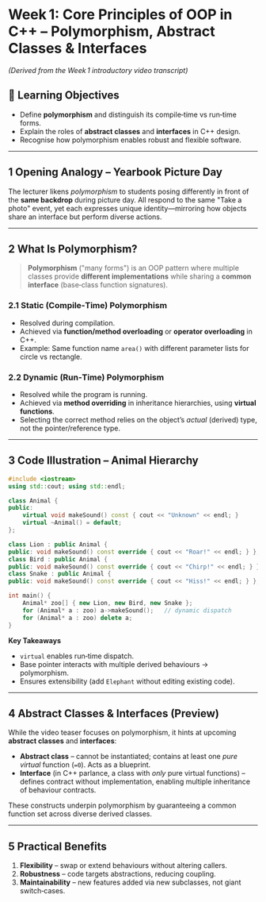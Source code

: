# Week 1: Core Principles of OOP in C++ – Polymorphism, Abstract Classes & Interfaces

*(Derived from the Week 1 introductory video transcript)*

## 🎯 Learning Objectives

* Define **polymorphism** and distinguish its compile‑time vs run‑time forms.
* Explain the roles of **abstract classes** and **interfaces** in C++ design.
* Recognise how polymorphism enables robust and flexible software.

---

## 1  Opening Analogy – Yearbook Picture Day

The lecturer likens *polymorphism* to students posing differently in front of the **same backdrop** during picture day. All respond to the same "Take a photo" event, yet each expresses unique identity—mirroring how objects share an interface but perform diverse actions.

---

## 2  What Is Polymorphism?

> **Polymorphism** ("many forms") is an OOP pattern where multiple classes provide **different implementations** while sharing a **common interface** (base‑class function signatures).

### 2.1 Static (Compile‑Time) Polymorphism

* Resolved during compilation.
* Achieved via **function/method overloading** or **operator overloading** in C++.
* Example: Same function name `area()` with different parameter lists for circle vs rectangle.

### 2.2 Dynamic (Run‑Time) Polymorphism

* Resolved while the program is running.
* Achieved via **method overriding** in inheritance hierarchies, using **virtual functions**.
* Selecting the correct method relies on the object’s *actual* (derived) type, not the pointer/reference type.

---

## 3  Code Illustration – Animal Hierarchy

```cpp
#include <iostream>
using std::cout; using std::endl;

class Animal {
public:
    virtual void makeSound() const { cout << "Unknown" << endl; }
    virtual ~Animal() = default;
};

class Lion : public Animal {
public: void makeSound() const override { cout << "Roar!" << endl; } };
class Bird : public Animal {
public: void makeSound() const override { cout << "Chirp!" << endl; } };
class Snake : public Animal {
public: void makeSound() const override { cout << "Hiss!" << endl; } };

int main() {
    Animal* zoo[] { new Lion, new Bird, new Snake };
    for (Animal* a : zoo) a->makeSound();   // dynamic dispatch
    for (Animal* a : zoo) delete a;
}
```

**Key Takeaways**

* `virtual` enables run‑time dispatch.
* Base pointer interacts with multiple derived behaviours → polymorphism.
* Ensures extensibility (add `Elephant` without editing existing code).

---

## 4  Abstract Classes & Interfaces (Preview)

While the video teaser focuses on polymorphism, it hints at upcoming **abstract classes** and **interfaces**:

* **Abstract class** – cannot be instantiated; contains at least one *pure virtual* function (`=0`). Acts as a blueprint.
* **Interface** (in C++ parlance, a class with *only* pure virtual functions) – defines contract without implementation, enabling multiple inheritance of behaviour contracts.

These constructs underpin polymorphism by guaranteeing a common function set across diverse derived classes.

---

## 5  Practical Benefits

1. **Flexibility** – swap or extend behaviours without altering callers.
2. **Robustness** – code targets abstractions, reducing coupling.
3. **Maintainability** – new features added via new subclasses, not giant switch‑cases.

